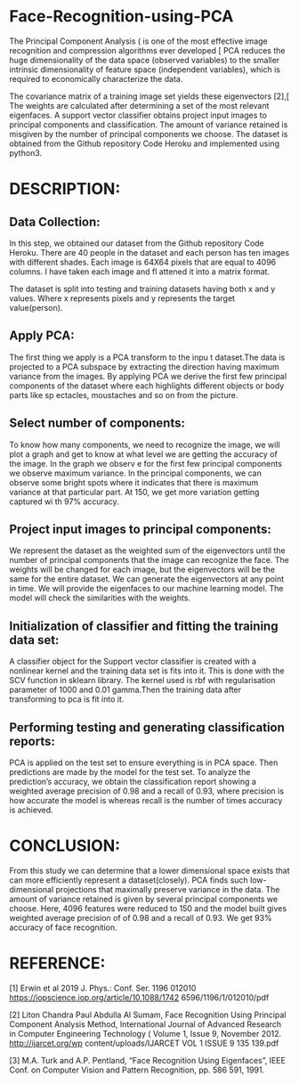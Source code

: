 # Face-Recognition-using-PCA
The Principal Component Analysis ( is one of the most effective image recognition and compression algorithms ever developed [ PCA reduces the huge dimensionality of the data space (observed variables) to the smaller intrinsic dimensionality of feature space (independent variables), which is required to economically characterize the data. 

The covariance matrix of a training image set yields these eigenvectors [2],[ The weights are calculated after determining a set of the most relevant eigenfaces. A support vector classifier obtains project input images to principal components and classification. The amount of variance retained is misgiven by the number of principal components we choose. The dataset is obtained from the Github repository Code Heroku and implemented using python3.


# DESCRIPTION:

## Data Collection:
In this step, we obtained our dataset from the Github repository Code Heroku. There are 40 people in the dataset and each person has ten images with different shades. Each image is 64X64 pixels that are equal to 4096 columns. I have taken each image and fl attened it into a matrix format.

The dataset is split into testing and training datasets having both x and y values. Where x represents pixels and y represents the target value(person).

## Apply PCA:
The first thing we apply is a PCA transform to the inpu t dataset.The data is projected to a PCA subspace by extracting the direction having maximum variance from the images. By applying PCA we derive the first few principal components of the dataset where each highlights different objects or body parts like sp ectacles, moustaches and so on from the picture.

## Select number of components:
To know how many components, we need to recognize the image, we will plot a graph and get to know at what level we are getting the accuracy of the image. In the graph we observ e for the first few principal components we observe maximum variance. In the principal components, we can observe some bright spots where it indicates that there is maximum variance at that particular part. At 150, we get more variation getting captured wi th 97% accuracy.

## Project input images to principal components:
We represent the dataset as the weighted sum of the eigenvectors until the number of principal components that the image can recognize the face. The weights will be changed for each image, but the eigenvectors will be the same for the entire dataset. We can generate the eigenvectors at any point in time. We will provide the eigenfaces to our machine learning model. The model will check the similarities with the weights.

## Initialization of classifier and fitting the training data set:
A classifier object for the Support vector classifier is created with a nonlinear kernel and the training data set is fits into it. This is done with the SCV function in sklearn library. The kernel used is rbf with regularisation parameter of 1000 and 0.01 gamma.Then the training data after transforming to pca is fit into it.

## Performing testing and generating classification reports:
PCA is applied on the test set to ensure everything is in PCA space. Then predictions are made by the model for the test set. To analyze the prediction’s accuracy, we obtain the classification report showing a weighted average precision of 0.98 and a recall of 0.93, where precision is how accurate the model is whereas recall is the number of times accuracy is achieved.


# CONCLUSION:
From this study we can determine that a lower dimensional space exists that can more efficiently represent a dataset(closely). PCA finds such low-dimensional projections that maximally preserve variance in the data. The amount of variance retained is given by several principal components we choose. Here, 4096 features were reduced to 150 and the model built gives weighted average precision of of 0.98 and a recall of 0.93. We get 93% accuracy of face recognition.

# REFERENCE:
[1]
Erwin et al 2019 J. Phys.: Conf. Ser. 1196 012010
https://iopscience.iop.org/article/10.1088/1742 6596/1196/1/012010/pdf

[2]
Liton Chandra Paul Abdulla Al Sumam, Face Recognition Using Principal Component
Analysis Method, International Journal of Advanced Research in Computer Engineering
Technology ( Volume 1, Issue 9, November 2012.
http://ijarcet.org/wp content/uploads/IJARCET VOL 1 ISSUE 9 135 139.pdf

[3]
M.A. Turk and A.P. Pentland, “Face Recognition Using Eigenfaces”, IEEE Conf. on
Computer Vision and Pattern Recognition, pp. 586 591, 1991.

